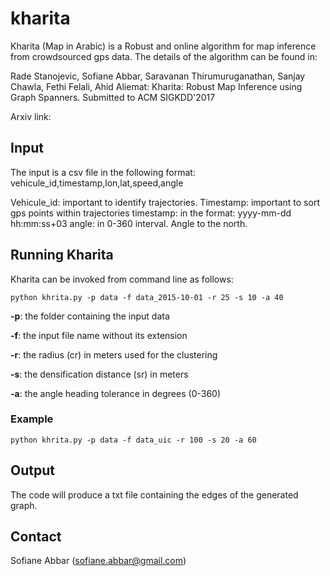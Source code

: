 # kharita

Kharita (Map in Arabic) is a Robust and online algorithm for map inference from crowdsourced gps data.
The details of the algorithm can be found in:

Rade Stanojevic, Sofiane Abbar, Saravanan Thirumuruganathan, Sanjay Chawla, Fethi Felali, Ahid Aliemat: 
Kharita: Robust Map Inference using Graph Spanners.
Submitted to ACM SIGKDD'2017

Arxiv link: 

## Input
The input is a csv file in the following format:
vehicule_id,timestamp,lon,lat,speed,angle

Vehicule_id: important to identify trajectories.
Timestamp: important to sort gps points within trajectories
timestamp: in the format: yyyy-mm-dd hh:mm:ss+03
angle: in 0-360 interval. Angle to the north. 

## Running Kharita
Kharita can be invoked from command line as follows:

`python khrita.py -p data -f data_2015-10-01 -r 25 -s 10 -a 40`

**-p**: the folder containing the input data

**-f**: the input file name without its extension

**-r**: the radius (cr) in meters used for the clustering

**-s**: the densification distance (sr) in meters

**-a**: the angle heading tolerance in degrees (0-360)

### Example 
`python khrita.py -p data -f data_uic -r 100 -s 20 -a 60`

## Output
The code will produce a txt file containing the edges of the generated graph. 

## Contact
Sofiane Abbar (sofiane.abbar@gmail.com)